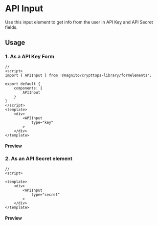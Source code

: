 # API Input
Use this input element to get info from the user in API Key and API Secret fields.

## Usage

### 1. As a API Key Form
```js:no-v-pre
// 
<script>
import { APIInput } from '@magnito/crypttops-library/formelements';

export default {
    components: {
        APIInput
    }
}
</script>
<template>
    <div>
        <APIInput
            type="key"
        >
    </div>
</template>
```
#### Preview
<Demo componentName="examples-api-key-input-doc" />

### 2. As an API Secret element
```js:no-v-pre
// 
<script>

<template>
    <div>
        <APIInput
            type="secret"
        >
    </div>
</template>
```
#### Preview
<Demo componentName="examples-api-secret-input-doc" />